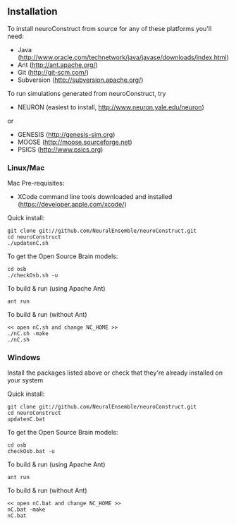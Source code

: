 ## Installation

To install neuroConstruct from source for any of these platforms you'll need:

- Java (http://www.oracle.com/technetwork/java/javase/downloads/index.html)
- Ant (http://ant.apache.org/)
- Git (http://git-scm.com/)
- Subversion (http://subversion.apache.org/)

To run simulations generated from neuroConstruct, try

- NEURON (easiest to install, http://www.neuron.yale.edu/neuron)

or

- GENESIS (http://genesis-sim.org)
- MOOSE (http://moose.sourceforge.net)
- PSICS (http://www.psics.org)


### Linux/Mac

Mac Pre-requisites: 
- XCode command line tools downloaded and installed (https://developer.apple.com/xcode/)

Quick install:

	git clone git://github.com/NeuralEnsemble/neuroConstruct.git
	cd neuroConstruct
	./updatenC.sh

To get the Open Source Brain models:

	cd osb
	./checkOsb.sh -u

To build & run (using Apache Ant)

	ant run

To build & run (without Ant)

	<< open nC.sh and change NC_HOME >>
	./nC.sh -make
	./nC.sh

### Windows

Install the packages listed above or check that they're already installed on your system

Quick install:

    git clone git://github.com/NeuralEnsemble/neuroConstruct.git
    cd neuroConstruct
    updatenC.bat

To get the Open Source Brain models:

    cd osb
    checkOsb.bat -u

To build & run (using Apache Ant)

    ant run

To build & run (without Ant)

    << open nC.bat and change NC_HOME >>
    nC.bat -make
    nC.bat


 

